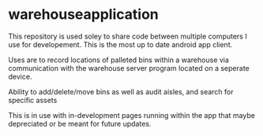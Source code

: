# warehouseapplication

This repository is used soley to share code between multiple computers I use for developement. This is the most up to date android app client.

Uses are to record locations of palleted bins within a warehouse via communication with the warehouse server program located on a seperate device.

Ability to add/delete/move bins as well as audit aisles, and search for specific assets

This is in use with in-development pages running within the app that maybe depreciated or be meant for future updates.
